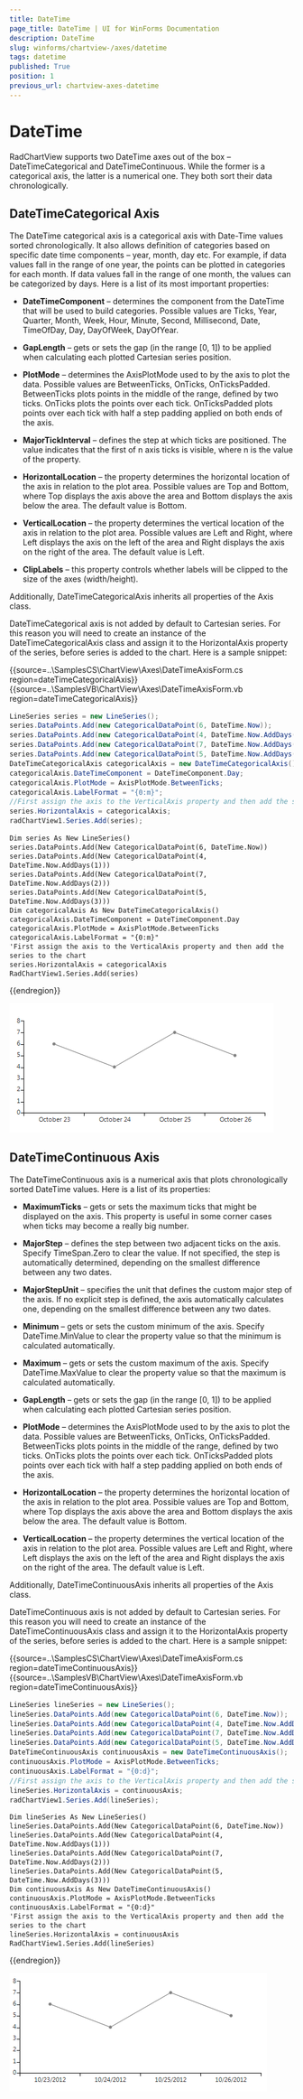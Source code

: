 ```yaml
---
title: DateTime
page_title: DateTime | UI for WinForms Documentation
description: DateTime
slug: winforms/chartview-/axes/datetime
tags: datetime
published: True
position: 1
previous_url: chartview-axes-datetime
---
```


# DateTime



RadChartView supports two DateTime axes out of the box – DateTimeCategorical and DateTimeContinuous. While the former is a categorical axis, the latter is a numerical one. They both sort their data chronologically.
      

## DateTimeCategorical Axis

The DateTime categorical axis is a categorical axis with Date-Time values sorted chronologically. It also allows definition of categories based on specific date time components – year, month, day etc. For example, if data values fall in the range of one year, the points can be plotted in categories for each month. If data values fall in the range of one month, the values can be categorized by days. Here is a list of its most important properties:
        

* __DateTimeComponent__ – determines the component from the DateTime that will be used to build categories. Possible values are Ticks, Year, Quarter, Month, Week, Hour, Minute, Second, Millisecond, Date, TimeOfDay, Day, DayOfWeek, DayOfYear.
            

* __GapLength__ – gets or sets the gap (in the range [0, 1]) to be applied when calculating each plotted Cartesian series position.
            

* __PlotMode__ – determines the AxisPlotMode used to by the axis to plot the data. Possible values are BetweenTicks, OnTicks, OnTicksPadded. BetweenTicks plots points in the middle of the range, defined by two ticks. OnTicks plots the points over each tick. OnTicksPadded plots points over each tick with half a step padding applied on both ends of the axis.
            

* __MajorTickInterval__ – defines the step at which ticks are positioned. The value indicates that the first of n axis ticks is visible, where n is the value of the property.
            

* __HorizontalLocation__ – the property determines the horizontal location of the axis in relation to the plot area. Possible values are Top and Bottom, where Top displays the axis above the area and Bottom displays the axis below the area. The default value is Bottom.
            

* __VerticalLocation__ – the property determines the vertical location of the axis in relation to the plot area. Possible values are Left and Right, where Left displays the axis on the left of the area and Right displays the axis on the right of the area. The default value is Left.
            

* __ClipLabels__ – this property controls whether labels will be clipped to the size of the axes (width/height).
            

Additionally, DateTimeCategoricalAxis inherits all properties of the Axis class.

DateTimeCategorical axis is not added by default to Cartesian series. For this reason you will need to create an instance of the DateTimeCategoricalAxis class and assign it to the HorizontalAxis property of the series, before series is added to the chart. Here is a sample snippet: 

{{source=..\SamplesCS\ChartView\Axes\DateTimeAxisForm.cs region=dateTimeCategoricalAxis}} 
{{source=..\SamplesVB\ChartView\Axes\DateTimeAxisForm.vb region=dateTimeCategoricalAxis}} 

````C#
LineSeries series = new LineSeries();
series.DataPoints.Add(new CategoricalDataPoint(6, DateTime.Now));
series.DataPoints.Add(new CategoricalDataPoint(4, DateTime.Now.AddDays(1)));
series.DataPoints.Add(new CategoricalDataPoint(7, DateTime.Now.AddDays(2)));
series.DataPoints.Add(new CategoricalDataPoint(5, DateTime.Now.AddDays(3)));
DateTimeCategoricalAxis categoricalAxis = new DateTimeCategoricalAxis();
categoricalAxis.DateTimeComponent = DateTimeComponent.Day;
categoricalAxis.PlotMode = AxisPlotMode.BetweenTicks;
categoricalAxis.LabelFormat = "{0:m}";
//First assign the axis to the VerticalAxis property and then add the series to the chart
series.HorizontalAxis = categoricalAxis;
radChartView1.Series.Add(series);

````
````VB.NET
Dim series As New LineSeries()
series.DataPoints.Add(New CategoricalDataPoint(6, DateTime.Now))
series.DataPoints.Add(New CategoricalDataPoint(4, DateTime.Now.AddDays(1)))
series.DataPoints.Add(New CategoricalDataPoint(7, DateTime.Now.AddDays(2)))
series.DataPoints.Add(New CategoricalDataPoint(5, DateTime.Now.AddDays(3)))
Dim categoricalAxis As New DateTimeCategoricalAxis()
categoricalAxis.DateTimeComponent = DateTimeComponent.Day
categoricalAxis.PlotMode = AxisPlotMode.BetweenTicks
categoricalAxis.LabelFormat = "{0:m}"
'First assign the axis to the VerticalAxis property and then add the series to the chart
series.HorizontalAxis = categoricalAxis
RadChartView1.Series.Add(series)

````

{{endregion}} 


![chartview-axes-datetimel 001](images/chartview-axes-datetimel001.png)

## DateTimeContinuous Axis

The DateTimeContinuous axis is a numerical axis that plots chronologically sorted DateTime values. Here is a list of its properties:

* __MaximumTicks__ – gets or sets the maximum ticks that might be displayed on the axis. This property is useful in some corner cases when ticks may become a really big number.
            

* __MajorStep__ – defines the step between two adjacent ticks on the axis. Specify TimeSpan.Zero to clear the value. If not specified, the step is automatically determined, depending on the smallest difference between any two dates.
            

* __MajorStepUnit__ – specifies the unit that defines the custom major step of the axis. If no explicit step is defined, the axis automatically calculates one, depending on the smallest difference between any two dates.
            

* __Minimum__ – gets or sets the custom minimum of the axis. Specify DateTime.MinValue to clear the property value so that the minimum is calculated automatically.
            

* __Maximum__ – gets or sets the custom maximum of the axis. Specify DateTime.MaxValue to clear the property value so that the maximum is calculated automatically.
            

* __GapLength__ – gets or sets the gap (in the range [0, 1]) to be applied when calculating each plotted Cartesian series position.
            

* __PlotMode__ – determines the AxisPlotMode used to by the axis to plot the data. Possible values are BetweenTicks, OnTicks, OnTicksPadded. BetweenTicks plots points in the middle of the range, defined by two ticks. OnTicks plots the points over each tick. OnTicksPadded plots points over each tick with half a step padding applied on both ends of the axis.
            

* __HorizontalLocation__ – the property determines the horizontal location of the axis in relation to the plot area. Possible values are Top and Bottom, where Top displays the axis above the area and Bottom displays the axis below the area. The default value is Bottom.
            

* __VerticalLocation__ – the property determines the vertical location of the axis in relation to the plot area. Possible values are Left and Right, where Left displays the axis on the left of the area and Right displays the axis on the right of the area. The default value is Left.
            

Additionally, DateTimeContinuousAxis inherits all properties of the Axis class.

DateTimeContinuous axis is not added by default to Cartesian series. For this reason you will need to create an instance of the DateTimeContinuousAxis class and assign it to the HorizontalAxis property of the series, before series is added to the chart. Here is a sample snippet: 

{{source=..\SamplesCS\ChartView\Axes\DateTimeAxisForm.cs region=dateTimeContinuousAxis}} 
{{source=..\SamplesVB\ChartView\Axes\DateTimeAxisForm.vb region=dateTimeContinuousAxis}} 

````C#
LineSeries lineSeries = new LineSeries();
lineSeries.DataPoints.Add(new CategoricalDataPoint(6, DateTime.Now));
lineSeries.DataPoints.Add(new CategoricalDataPoint(4, DateTime.Now.AddDays(1)));
lineSeries.DataPoints.Add(new CategoricalDataPoint(7, DateTime.Now.AddDays(2)));
lineSeries.DataPoints.Add(new CategoricalDataPoint(5, DateTime.Now.AddDays(3)));
DateTimeContinuousAxis continuousAxis = new DateTimeContinuousAxis();
continuousAxis.PlotMode = AxisPlotMode.BetweenTicks;
continuousAxis.LabelFormat = "{0:d}";
//First assign the axis to the VerticalAxis property and then add the series to the chart
lineSeries.HorizontalAxis = continuousAxis;
radChartView1.Series.Add(lineSeries);

````
````VB.NET
Dim lineSeries As New LineSeries()
lineSeries.DataPoints.Add(New CategoricalDataPoint(6, DateTime.Now))
lineSeries.DataPoints.Add(New CategoricalDataPoint(4, DateTime.Now.AddDays(1)))
lineSeries.DataPoints.Add(New CategoricalDataPoint(7, DateTime.Now.AddDays(2)))
lineSeries.DataPoints.Add(New CategoricalDataPoint(5, DateTime.Now.AddDays(3)))
Dim continuousAxis As New DateTimeContinuousAxis()
continuousAxis.PlotMode = AxisPlotMode.BetweenTicks
continuousAxis.LabelFormat = "{0:d}"
'First assign the axis to the VerticalAxis property and then add the series to the chart
lineSeries.HorizontalAxis = continuousAxis
RadChartView1.Series.Add(lineSeries)

````

{{endregion}} 


![chartview-axes-datetimel 002](images/chartview-axes-datetimel002.png)
